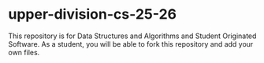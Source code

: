 # upper-division-cs-25-26
This repository is for Data Structures and Algorithms and Student Originated Software.
As a student, you will be able to fork this repository and add your own files.
